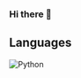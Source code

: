 ### Hi there 👋
## Languages
![Python]("https://img.shields.io/badge/Python-purple.svg?&style=for-the-badge&logo=Python&logoColor=white")
<!-- <img src ="https://img.shields.io/badge/Javascript-yellow.svg?&style=for-the-badge&logo=Javascript&logoColor=white"/> -->

